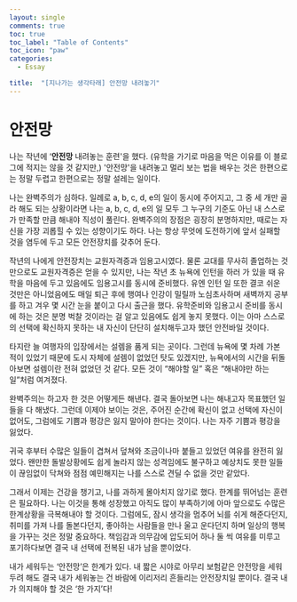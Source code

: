 ```yaml
---
layout: single
comments: true
toc: true
toc_label: "Table of Contents"
toc_icon: "paw"
categories:
  - Essay

title:  "[지나가는 생각타래] 안전망 내려놓기"
---
```


# 안전망   


나는 작년에 ‘**안전망** 내려놓는 훈련'을 했다. (유학을 가기로 마음을 먹은 이유를 이 블로그에 적지는 않을 것 같지만,) '안전망'을 내려놓고 멀리 보는 법을 배우는 것은 한편으로는 정말 두렵고 한편으로는 정말 설레는 일이다.   

나는 완벽주의가 심하다. 일례로 a, b, c, d, e의 일이 동시에 주어지고, 그 중 세 개만 골라 해도 되는 상황이라면 나는 a, b, c, d, e의 일 모두 그 누구의 기준도 아닌 내 스스로가 만족할 만큼 해내야 직성이 풀린다. 완벽주의의 장점은 굉장히 분명하지만, 때로는 자신을 가장 괴롭힐 수 있는 성향이기도 하다. 나는 항상 무엇에 도전하기에 앞서 실패할 것을 염두에 두고 모든 안전장치를 갖추어 둔다.    

작년의 나에게 안전장치는 교원자격증과 임용고시였다. 물론 교대를 무사히 졸업하는 것만으로도 교원자격증은 얻을 수 있지만, 나는 작년 초 뉴욕에 인턴을 하러 가 있을 때 유학을 마음에 두고 있음에도 임용고시를 동시에 준비했다. 유엔 인턴 일 또한 결코 쉬운 것만은 아니었음에도 매일 퇴근 후에 행여나 인강이 밀릴까 노심초사하며 새벽까지 공부를 하고 겨우 몇 시간 눈을 붙이고 다시 출근을 했다. 유학준비와 임용고시 준비를 동시에 하는 것은 분명 벅찰 것이라는 걸 알고 있음에도 쉽게 놓지 못했다. 이는 아마 스스로의 선택에 확신하지 못하는 내 자신이 단단히 설치해두고자 했던 안전바일 것이다.   

타지란 늘 여행자의 입장에서는 설렘을 품게 되는 곳이다. 그런데 뉴욕에 몇 차례 가본 적이 있었기 때문에 도시 자체에 설렘이 없었던 탓도 있겠지만, 뉴욕에서의 시간을 뒤돌아보면 설렘이란 전혀 없었던 것 같다. 모든 것이 “해야할 일” 혹은 “해내야만 하는 일”처럼 여겨졌다.   

완벽주의는 하고자 한 것은 어떻게든 해낸다. 결국 돌아보면 나는 해내고자 목표했던 일들을 다 해냈다. 그런데 이제야 보이는 것은, 주어진 순간에 확신이 없고 선택에 자신이 없어도, 그럼에도 기쁨과 평강은 잃지 말아야 한다는 것이다. 나는 자주 기쁨과 평강을 잃었다.   

귀국 후부터 수많은 일들이 겹쳐서 덮쳐와 조금이나마 붙들고 있었던 여유를 완전히 잃었다. 왠만한 돌발상황에도 쉽게 놀라지 않는 성격임에도 불구하고 예상치도 못한 일들이 끊임없이 닥쳐와 점점 예민해지는 나를 스스로 견딜 수 없을 것만 같았다.   

그래서 이제는 건강을 챙기고, 나를 과하게 몰아치지 않기로 했다. 한계를 뛰어넘는 훈련은 필요하다. 나는 이것을 통해 성장했고 아직도 많이 부족하기에 아마 앞으로도 수많은 한계상황을 극복해내야 할 것이다. 그럼에도, 잠시 생각을 멈추어 뇌를 쉬게 해준다던지, 취미를 가져 나를 돌본다던지, 좋아하는 사람들을 만나 울고 운다던지 하며 일상의 행복을 가꾸는 것은 정말 중요하다. 책임감과 의무감에 압도되어 하나 둘 씩 여유를 미루고 포기하다보면 결국 내 선택에 전복된 내가 남을 뿐이었다.   

내가 세워두는 ‘안전망’은 한계가 있다. 내 짧은 시야로 아무리 보험같은 안전망을 세워두려 해도 결국 내가 세워놓는 건 바람에 이리저리 흔들리는 안전장치일 뿐이다. 결국 내가 의지해야 할 것은 ‘한 가지’다!
